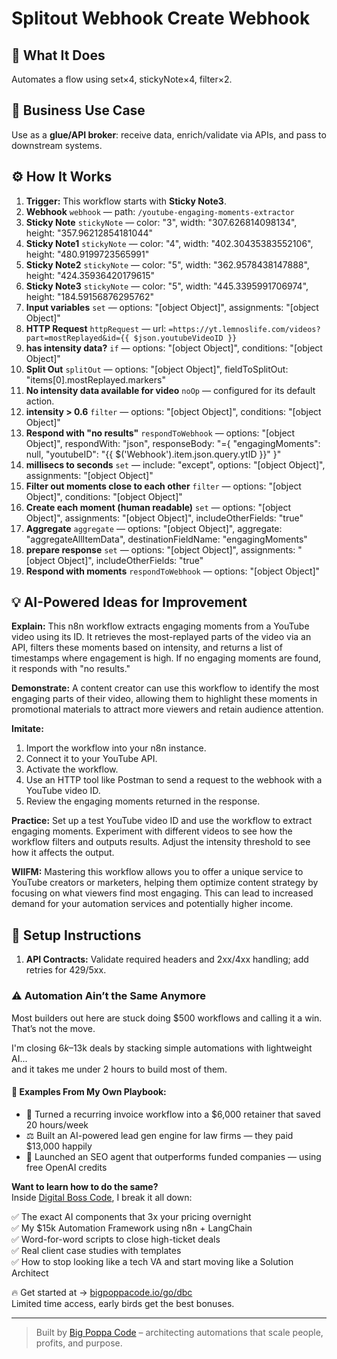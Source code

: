 # Splitout Webhook Create Webhook
## 🚀 What It Does
Automates a flow using set×4, stickyNote×4, filter×2.

## 💼 Business Use Case
Use as a **glue/API broker**: receive data, enrich/validate via APIs, and pass to downstream systems.

## ⚙️ How It Works
1. **Trigger:** This workflow starts with **Sticky Note3**.
2. **Webhook** `webhook` — path: `/youtube-engaging-moments-extractor`
3. **Sticky Note** `stickyNote` — color: "3", width: "307.626814098134", height: "357.96212854181044"
4. **Sticky Note1** `stickyNote` — color: "4", width: "402.30435383552106", height: "480.9199723565991"
5. **Sticky Note2** `stickyNote` — color: "5", width: "362.9578438147888", height: "424.35936420179615"
6. **Sticky Note3** `stickyNote` — color: "5", width: "445.3395991706974", height: "184.59156876295762"
7. **Input variables** `set` — options: "[object Object]", assignments: "[object Object]"
8. **HTTP Request** `httpRequest` — url: `=https://yt.lemnoslife.com/videos?part=mostReplayed&id={{ $json.youtubeVideoID }}`
9. **has intensity data?** `if` — options: "[object Object]", conditions: "[object Object]"
10. **Split Out** `splitOut` — options: "[object Object]", fieldToSplitOut: "items[0].mostReplayed.markers"
11. **No intensity data available for video** `noOp` — configured for its default action.
12. **intensity > 0.6** `filter` — options: "[object Object]", conditions: "[object Object]"
13. **Respond with "no results"** `respondToWebhook` — options: "[object Object]", respondWith: "json", responseBody: "={
  "engagingMoments": null,
  "youtubeID": "{{ $('Webhook').item.json.query.ytID }}"
}"
14. **millisecs to seconds** `set` — include: "except", options: "[object Object]", assignments: "[object Object]"
15. **Filter out moments close to each other** `filter` — options: "[object Object]", conditions: "[object Object]"
16. **Create each moment (human readable)** `set` — options: "[object Object]", assignments: "[object Object]", includeOtherFields: "true"
17. **Aggregate** `aggregate` — options: "[object Object]", aggregate: "aggregateAllItemData", destinationFieldName: "engagingMoments"
18. **prepare response** `set` — options: "[object Object]", assignments: "[object Object]", includeOtherFields: "true"
19. **Respond with moments** `respondToWebhook` — options: "[object Object]"

## 💡 AI-Powered Ideas for Improvement
**Explain:** This n8n workflow extracts engaging moments from a YouTube video using its ID. It retrieves the most-replayed parts of the video via an API, filters these moments based on intensity, and returns a list of timestamps where engagement is high. If no engaging moments are found, it responds with "no results."

**Demonstrate:** A content creator can use this workflow to identify the most engaging parts of their video, allowing them to highlight these moments in promotional materials to attract more viewers and retain audience attention.

**Imitate:** 
1. Import the workflow into your n8n instance.
2. Connect it to your YouTube API.
3. Activate the workflow.
4. Use an HTTP tool like Postman to send a request to the webhook with a YouTube video ID.
5. Review the engaging moments returned in the response.

**Practice:** Set up a test YouTube video ID and use the workflow to extract engaging moments. Experiment with different videos to see how the workflow filters and outputs results. Adjust the intensity threshold to see how it affects the output.

**WIIFM:** Mastering this workflow allows you to offer a unique service to YouTube creators or marketers, helping them optimize content strategy by focusing on what viewers find most engaging. This can lead to increased demand for your automation services and potentially higher income.

## 🔧 Setup Instructions
1. **API Contracts:** Validate required headers and 2xx/4xx handling; add retries for 429/5xx.

### ⚠️ Automation Ain’t the Same Anymore

Most builders out here are stuck doing $500 workflows and calling it a win.  
That’s not the move.  

I'm closing $6k–$13k deals by stacking simple automations with lightweight AI...  
and it takes me under 2 hours to build most of them.

#### 🧠 Examples From My Own Playbook:
- 🔁 Turned a recurring invoice workflow into a $6,000 retainer that saved 20 hours/week  
- ⚖️ Built an AI-powered lead gen engine for law firms — they paid $13,000 happily  
- 🚀 Launched an SEO agent that outperforms funded companies — using free OpenAI credits  

**Want to learn how to do the same?**  
Inside [Digital Boss Code](https://bigpoppacode.io/go/dbc), I break it all down:

✅ The exact AI components that 3x your pricing overnight  
✅ My $15k Automation Framework using n8n + LangChain  
✅ Word-for-word scripts to close high-ticket deals  
✅ Real client case studies with templates  
✅ How to stop looking like a tech VA and start moving like a Solution Architect  

🔥 Get started at → [bigpoppacode.io/go/dbc](https://bigpoppacode.io/go/dbc)  
Limited time access, early birds get the best bonuses.

---
> Built by [Big Poppa Code](https://bigpoppacode.io) – architecting automations that scale people, profits, and purpose.
